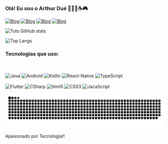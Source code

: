 ### Olá! Eu sou o Arthur Dué 🧑🏻‍💻☕🎮 

[![Blog](https://img.shields.io/badge/LinkedIn-0077B5?style=for-the-badge&logo=linkedin&logoColor=white)](https://www.linkedin.com/in/arthur-du%C3%A9-59561a123/)
[![Blog](https://img.shields.io/badge/Instagram-E4405F?style=for-the-badge&logo=instagram&logoColor=white)](https://www.instagram.com/duetechnology/)
[![Blog](https://img.shields.io/badge/WhatsApp-25D366?style=for-the-badge&logo=whatsapp&logoColor=white)](https://wa.me/message/VTLP3IKBV4E4F1)
[![Blog](https://img.shields.io/badge/Twitch-9146FF?style=for-the-badge&logo=twitch&logoColor=white)](https://www.twitch.tv/tutsdue)

![Tuts GitHub stats](https://github-readme-stats.vercel.app/api?username=Tuts-Due&show_icons=true&theme=tokyonight)

![Top Langs](https://github-readme-stats.vercel.app/api/top-langs/?username=Tuts-Due&layout=compact)

### Tecnologias que uso: 
<div style = "display: inline_block"><br/>
<br/>
  
<img align="center " alt="Java" src="https://img.shields.io/badge/Java-ED8B00?style=for-the-badge&logo=openjdk&logoColor=white">
<img align="center " alt="Android" src="https://img.shields.io/badge/Android-3DDC84?style=for-the-badge&logo=android&logoColor=white">
<img align="center " alt="Kotlin" src="https://img.shields.io/badge/Kotlin-0095D5?&style=for-the-badge&logo=kotlin&logoColor=white">
<img align="center " alt="React-Native" src="https://img.shields.io/badge/React_Native-20232A?style=for-the-badge&logo=react&logoColor=61DAFB">
<img align="center " alt="TypeScript" src="https://img.shields.io/badge/TypeScript-007ACC?style=for-the-badge&logo=typescript&logoColor=white"><br/>
 <br/>
  
<img align="center " alt="Flutter" src="https://img.shields.io/badge/Flutter-02569B?style=for-the-badge&logo=flutter&logoColor=white">
<img align="center " alt="CSharp" src="https://img.shields.io/badge/C%23-239120?style=for-the-badge&logo=c-sharp&logoColor=white">
<img align="center " alt="html5" src="https://img.shields.io/badge/HTML5-E34F26?style=for-the-badge&logo=html5&logoColor=white">
<img align="center " alt="CSS3" src="https://img.shields.io/badge/CSS3-1572B6?style=for-the-badge&logo=css3&logoColor=white">
<img align="center " alt="JacaScript" src="https://img.shields.io/badge/JavaScript-F7DF1E?style=for-the-badge&logo=javascript&logoColor=black">


![Snake animation](https://github.com/ellen2121/ellen2121/blob/output/github-contribution-grid-snake.svg)

</div>

Apaixonado por Tecnologia!!


